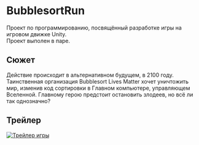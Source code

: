 # BubblesortRun
Проект по программированию, посвящённый разработке игры на игровом движке Unity.  
Проект выполен в паре.  

## Сюжет
Действие происходит в альтернативном будущем, в 2100 году. Таинственная организация Bubblesort Lives Matter хочет уничтожить мир, изменив код сортировки в Главном компьютере, управляющем Вселенной. Главному герою предстоит остановить злодеев, но всё ли так однозначно?

## Трейлер
[![Трейлер игры](https://user-images.githubusercontent.com/26373999/165435650-3f13e765-2cff-4fa7-8de1-62da24c3a622.png)](https://vk.com/video-167411294_456239037 "Трейлер игры")
